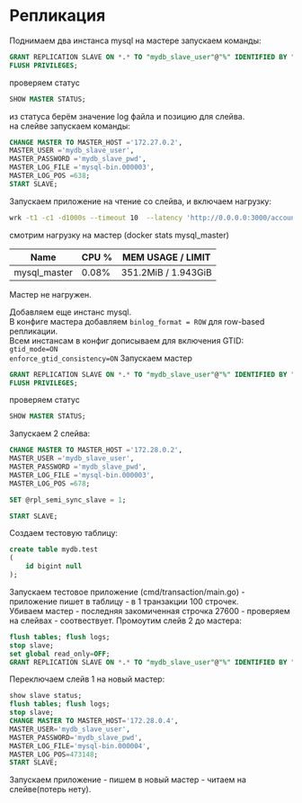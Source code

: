 # Репликация
Поднимаем два инстанса mysql
на мастере запускаем команды:
```sql
GRANT REPLICATION SLAVE ON *.* TO "mydb_slave_user"@"%" IDENTIFIED BY "mydb_slave_pwd"; 
FLUSH PRIVILEGES;
```
проверяем статус
```sql
SHOW MASTER STATUS;
```
из статуса берём значение log файла и позицию для слейва. <br>
на слейве запускаем команды:
```sql
CHANGE MASTER TO MASTER_HOST ='172.27.0.2',
MASTER_USER ='mydb_slave_user',
MASTER_PASSWORD ='mydb_slave_pwd',
MASTER_LOG_FILE ='mysql-bin.000003',
MASTER_LOG_POS =638;
START SLAVE;

```

Запускаем приложение на чтение со слейва, и включаем нагрузку:
```bash
wrk -t1 -c1 -d1000s --timeout 10  --latency 'http://0.0.0.0:3000/account/search_user?firstname=Bobby&secondname=Chase' 
```
смотрим нагрузку на мастер (docker stats mysql_master) <br>

| Name      |  CPU % |  MEM USAGE / LIMIT   |
| ----------- | ----------- | ----------- |
| mysql_master     | 0.08%       |351.2MiB / 1.943GiB |

Мастер не нагружен. <br>

Добавляем еще инстанс mysql.<br>
В конфиге мастера добавляем ```binlog_format = ROW``` для row-based репликации.<br>
Всем инстансам в конфиг дописываем для включения GTID:
```gtid_mode=ON``` <br>
```enforce_gtid_consistency=ON```
Запускаем мастер
```sql
GRANT REPLICATION SLAVE ON *.* TO "mydb_slave_user"@"%" IDENTIFIED BY "mydb_slave_pwd"; 
FLUSH PRIVILEGES;
```
проверяем статус
```sql
SHOW MASTER STATUS;
```
Запускаем 2 слейва:
```sql
CHANGE MASTER TO MASTER_HOST ='172.28.0.2',
MASTER_USER ='mydb_slave_user',
MASTER_PASSWORD ='mydb_slave_pwd',
MASTER_LOG_FILE ='mysql-bin.000003',
MASTER_LOG_POS =678;

SET @rpl_semi_sync_slave = 1;

START SLAVE;
```
Создаем тестовую таблицу:
```sql
create table mydb.test
(
    id bigint null
);
```

Запускаем тестовое приложение (cmd/transaction/main.go) - приложение пишет в таблицу - в 1 транзакции 100 строчек.<br>
Убиваем мастер - последняя закомиченная строчка 27600 - проверяем на слейвах - соотвествует.
Промоутим слейв 2 до мастера:
```sql
flush tables; flush logs;
stop slave;
set global read_only=OFF;
GRANT REPLICATION SLAVE ON *.* TO "mydb_slave_user"@"%" IDENTIFIED BY "mydb_slave_pwd";
```
Переключаем слейв 1 на новый мастер:
```sql
show slave status;
flush tables; flush logs;
stop slave;
CHANGE MASTER TO MASTER_HOST='172.28.0.4',
MASTER_USER='mydb_slave_user',
MASTER_PASSWORD='mydb_slave_pwd',
MASTER_LOG_FILE='mysql-bin.000004',
MASTER_LOG_POS=473148;
START SLAVE;
```

Запускаем приложение - пишем в новый мастер - читаем на слейве(потерь нету).